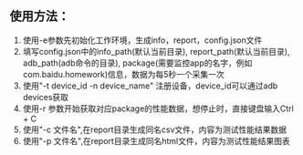 ## 使用方法：
 1. 使用-e参数先初始化工作环境，生成info，report，config.json文件
 2. 填写config.json中的info_path(默认当前目录), report_path(默认当前目录), adb_path(adb命令的目录), 
       package(需要监控app的名字，例如com.baidu.homework)信息，数据为每5秒一个采集一次
 3. 使用"-t device_id -n device_name" 注册设备，device_id可以通过adb devices获取
 4. 使用-r 参数开始获取对应package的性能数据，想停止时，直接键盘输入Ctrl + C
 5. 使用"-c 文件名",在report目录生成同名csv文件，内容为测试性能结果数据
 6. 使用"-p 文件名",在report目录生成同名html文件，内容为测试性能结果图表